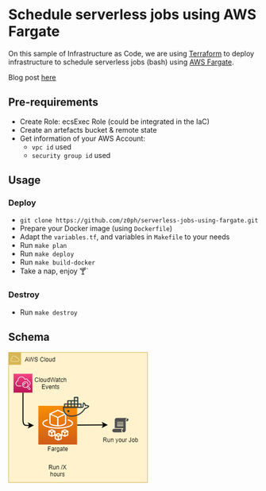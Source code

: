 # Schedule serverless jobs using AWS Fargate

On this sample of Infrastructure as Code, we are using [Terraform](https://www.terraform.io/) to deploy infrastructure to schedule serverless jobs (bash) using [AWS Fargate](https://aws.amazon.com/fargate/?nc1=h_ls).

Blog post [here](https://zoph.me/posts/2019-09-22-serverless-jobs-scheduling-using-aws-fargate/)

## Pre-requirements
- Create Role: ecsExec Role (could be integrated in the IaC)
- Create an artefacts bucket & remote state
- Get information of your AWS Account:
    - `vpc id` used
    - `security group id` used

## Usage

### Deploy
- `git clone https://github.com/z0ph/serverless-jobs-using-fargate.git`
- Prepare your Docker image (using `Dockerfile`)
- Adapt the `variables.tf`, and variables in `Makefile` to your needs
- Run `make plan`
- Run `make deploy`
- Run `make build-docker`
- Take a nap, enjoy :cocktail:`

### Destroy
- Run `make destroy`

## Schema

![Schema](./assets/schema-fargate.png)

